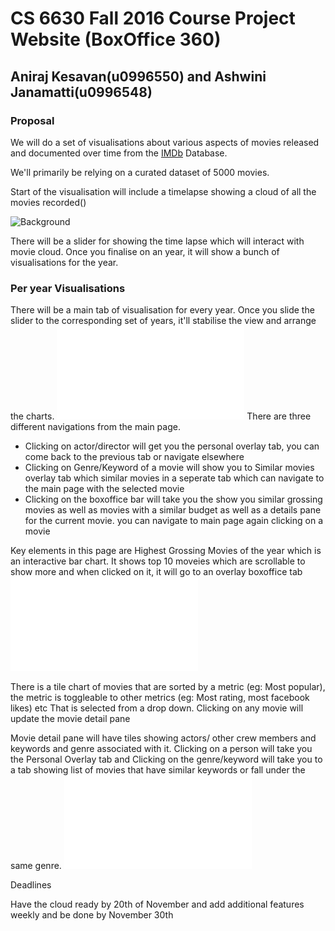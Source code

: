 # CS 6630 Fall 2016 Course Project Website (BoxOffice 360)

## Aniraj Kesavan(u0996550) and Ashwini Janamatti(u0996548)

### Proposal

We will do a set of visualisations about various aspects of movies released 
and documented over time from the [IMDb](http://www.imdb.com) Database.

We'll primarily be relying on a curated dataset of 5000 movies.

Start of the visualisation will include a timelapse showing a cloud of 
all the movies recorded()

![Background](figs/background.png)

There will be a slider for showing the time lapse which will interact with 
movie cloud. Once you finalise on an year, it will show a bunch of visualisations
for the year.

### Per year Visualisations

There will be a main tab of visualisation for every year. Once you slide the slider
to the corresponding set of years, it'll stabilise the view and arrange the charts.
![Main Page](figs/year_sketch_1.pdf)
There are three different navigations from the main page. 
* Clicking on actor/director will get you the personal overlay tab, you can come back to the previous tab
or navigate elsewhere
* Clicking on Genre/Keyword of a movie will show you to Similar movies overlay tab which 
similar movies in a seperate tab which 
can navigate to the main page with the selected movie
* Clicking on the boxoffice bar will take you the show you similar grossing 
movies as well as movies with a similar budget as well as a details pane for the 
current movie. you can navigate to main page again clicking on a movie


Key elements in this page are Highest Grossing Movies of the year which is an 
interactive bar chart. It shows top 10 moveies which are scrollable to show more
and when clicked on it, it will go to an overlay boxoffice tab
![Boxoffice Overlay](figs/year_sketch_2.pdf)

There is a tile chart of movies that are sorted by a metric (eg: Most popular), 
the metric is toggleable to other metrics (eg: Most rating, most facebook likes) etc
That is selected from a drop down. Clicking on any movie will update the movie detail pane

Movie detail pane will have tiles showing actors/ other crew members and keywords and genre 
associated with it. Clicking on a person will take you the Personal Overlay tab and Clicking
on the genre/keyword will take you to a tab showing list of movies that have similar keywords 
or fall under the same genre.
![Genre/Personal Overlay Tabs](figs/year_sketch_3.pdf)

Deadlines

Have the cloud ready by 20th of November and add additional features weekly and be done by November 30th




